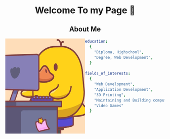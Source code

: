 <h1 align="center"> Welcome To my Page 👋</h1>

<h2 align="center"> About Me </h2>

<img align="left" src="giphy.webp" alt="duck Animation" height="300px" width="50%" />

```yaml
education:
  {
    "Diploma, Highschool",
    "Degree, Web Development",
  }

fields_of_interests:
  {
    "Web Development",
    "Application Development",
    "3D Printing",
    "Maintaining and Building computers"
    "Video Games"
  }
```
